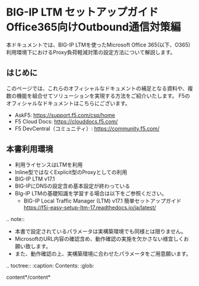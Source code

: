 BIG-IP LTM セットアップガイド　Office365向けOutbound通信対策編
==================

本ドキュメントでは、BIG-IP LTMを使ったMicrosoft Office 365(以下、O365)利用環境下におけるProxy負荷軽減対策の設定方法について解説します。

はじめに
--------------------------------
このページでは、これらのオフィシャルなドキュメントの補足となる資料や、複数の機能を組合せてソリューションを実現する方法をご紹介いたします。
F5のオフィシャルなドキュメントはこちらにございます。

- AskF5: https://support.f5.com/csp/home
- F5 Cloud Docs: https://clouddocs.f5.com/
- F5 DevCentral（コミュニティ）: https://community.f5.com/


本書利用環境
--------------------------------
- 利用ライセンスはLTMを利用
- Inline型ではなくExplicit型のProxyとしての利用
- BIG-IP LTM v17.1
- BIG-IPにDNSの設定含め基本設定が終わっている
- BIg-IP LTMの基礎知識を学習する場合は以下をご参照ください。
   - BIG-IP Local Traffic Manager (LTM) v17.1 簡単セットアップガイド 
     https://f5j-easy-setup-ltm-17.readthedocs.io/ja/latest/

.. note::
  - 本書で設定されているパラメータは実構築環境でも同様とは限りません。
  - MicrosoftのURL内容の確認含め、動作確認の実施を欠かさない様宜しくお願い致します。
  - また、動作確認の上、実構築環境に合わせたパラメータをご用意願います。


.. toctree::
   :caption: Contents:
   :glob:

   content*/content*

